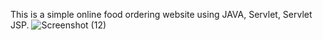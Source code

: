 This is a simple online food ordering website using JAVA, Servlet, Servlet JSP.
![Screenshot (12)](https://github.com/bhanushapushpa/Apna-Food-Adda/assets/46710357/48096da2-20bd-45df-97fe-cf3e18a3061f)
